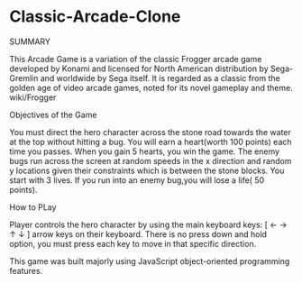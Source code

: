 # Classic-Arcade-Clone

SUMMARY

This Arcade Game is a variation of the classic Frogger arcade game developed by Konami and licensed for North American distribution by Sega-Gremlin and worldwide by Sega itself. It is regarded as a classic from the golden age of video arcade games, noted for its novel gameplay and theme. wiki/Frogger

Objectives of the Game

You must direct the hero character across the stone road towards the water at the top without hitting a bug.
You will earn a heart(worth 100 points) each time you passes. When you gain 5 hearts, you win the game.
The enemy bugs run across the screen at random speeds in the x direction and random y locations given their constraints which is between the stone blocks.
You start with 3 lives. If you run into an enemy bug,you will lose a life( 50 points).

How to PLay

Player controls the hero character by using the main keyboard keys: [ ← → ↑ ↓ ] arrow keys on their keyboard. There is no press down and hold option, you must press each key to move in that specific direction.

This game was built majorly using JavaScript object-oriented programming features.
